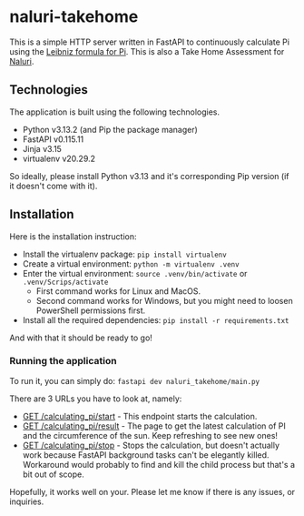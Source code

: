 # naluri-takehome
This is a simple HTTP server written in FastAPI to continuously calculate Pi using the [Leibniz formula for Pi](https://en.wikipedia.org/wiki/Leibniz_formula_for_%CF%80). This is also a Take Home Assessment for [Naluri](https://www.naluri.life/). 

## Technologies
The application is built using the following technologies.

- Python v3.13.2 (and Pip the package manager)
- FastAPI v0.115.11
- Jinja v3.15
- virtualenv v20.29.2

So ideally, please install Python v3.13 and it's corresponding Pip version (if it doesn't come with it).

## Installation
Here is the installation instruction:

- Install the virtualenv package: `pip install virtualenv`
- Create a virtual environment: `python -m virtualenv .venv`
- Enter the virtual environment: `source .venv/bin/activate` or `.venv/Scrips/activate`
    - First command works for Linux and MacOS.
    - Second command works for Windows, but you might need to loosen PowerShell permissions first.
- Install all the required dependencies: `pip install -r requirements.txt`

And with that it should be ready to go!

### Running the application
To run it, you can simply do: `fastapi dev naluri_takehome/main.py`

There are 3 URLs you have to look at, namely:

- [GET /calculating_pi/start](http://127.0.0.1:8000/calculating_pi/start) - This endpoint starts the calculation.
- [GET /calculating_pi/result](http://127.0.0.1:8000/calculating_pi/result) - The page to get the latest calculation of PI and the circumference of the sun. Keep refreshing to see new ones! 
- [GET /calculating_pi/stop](http://127.0.0.1:8000/calculating_pi/stop) - Stops the calculation, but doesn't actually work because FastAPI background tasks can't be elegantly killed. Workaround would probably to find and kill the child process but that's a bit out of scope.

Hopefully, it works well on your. Please let me know if there is any issues, or inquiries.